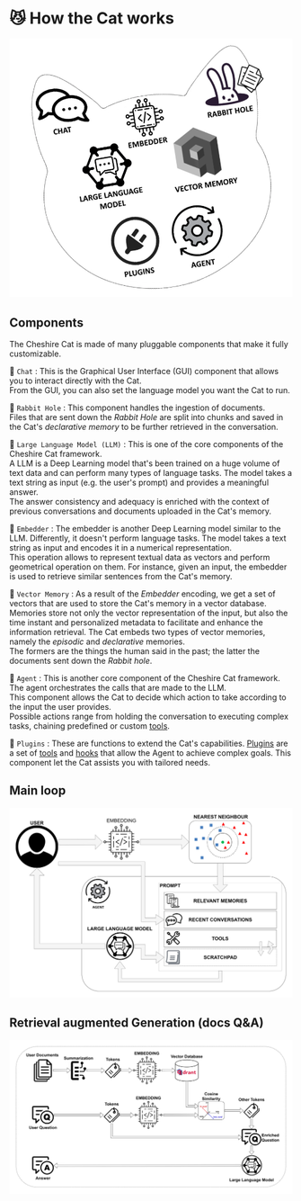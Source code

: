 # :smirk_cat: How the Cat works

![components](../assets/img/diagrams/components.png)

## Components

The Cheshire Cat is made of many pluggable components that make it fully customizable.

:speech_balloon: `Chat`
:   This is the Graphical User Interface (GUI) component that allows you to interact directly with the Cat.  
    From the GUI, you can also set the language model you want the Cat to run.

:rabbit: `Rabbit Hole`
:   This component handles the ingestion of documents.  
    Files that are sent down the *Rabbit Hole* are split into chunks and saved in the Cat's *declarative memory* to be further retrieved in the conversation. <link to declarative memory>

:brain: `Large Language Model (LLM)`
:   This is one of the core components of the Cheshire Cat framework.  
    A LLM is a Deep Learning model that's been trained on a huge volume of text data and can perform many types of language tasks.
    The model takes a text string as input (e.g. the user's prompt) and provides a meaningful answer.  
    The answer consistency and adequacy is enriched with the context of previous conversations and documents uploaded in the Cat's memory.

:dna: `Embedder`
:   The embedder is another Deep Learning model similar to the LLM. Differently, it doesn't perform language tasks.
    The model takes a text string as input and encodes it in a numerical representation.  
    This operation allows to represent textual data as vectors and perform geometrical operation on them.
    For instance, given an input, the embedder is used to retrieve similar sentences from the Cat's memory.

:elephant: `Vector Memory`
:   As a result of the *Embedder* encoding, we get a set of vectors that are used to store the Cat's memory in a vector database.
    Memories store not only the vector representation of the input, but also the time instant and personalized metadata to facilitate and enhance the information retrieval.
    The Cat embeds two types of vector memories, namely the *episodic* and *declarative* memories.  
    The formers are the things the human said in the past; the latter the documents sent down the *Rabbit hole*.  

:robot: `Agent`
:   This is another core component of the Cheshire Cat framework.  
    The agent orchestrates the calls that are made to the LLM.  
    This component allows the Cat to decide which action to take according to the input the user provides.  
    Possible actions range from holding the conversation to executing complex tasks, chaining predefined or custom [tools](plugins/plugins.md#tools).

:jigsaw: `Plugins`
:   These are functions to extend the Cat's capabilities.
    [Plugins](plugins/plugins.md) are a set of [tools](plugins/plugins.md#tools) and [hooks](plugins/plugins.md#hooks)
    that allow the Agent to achieve complex goals. This component let the Cat assists you with tailored needs.

## Main loop

![flow](../assets/img/diagrams/flow.jpg)

## Retrieval augmented Generation (docs Q&A)

![flow](../assets/img/diagrams/rag.jpg)

[//]: # (```mermaid)

[//]: # (sequenceDiagram)

[//]: # (autonumber)

[//]: # (actor User)

[//]: # (box Agent)

[//]: # (participant LLM)

[//]: # (```)
